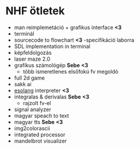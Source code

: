# NHF ötletek

- man reimplemetáció + grafikus interface **<3**
- terminál
- sourcecode to flowchart **<3**  -specifikáció laborra
- SDL implementation in terminal
- képfeldolgozás
- laser maze 2.0
- grafikus számológép **Sebe** **<3**
  - több ismeretlenes elsőfokú fv megoldó
- full 2d game
- sakk ai
- [esolang](https://esolangs.org/wiki/Main_Page) interpreter **<3**
- integralas & derivalas **Sebe** **<3**
  - rajzolt fv-el
- signal analyzer
- magyar speach to text
- magyar tts **Sebe** **<3**
- img2colorascii
- integrated processor
- mandelbrot visualizer
